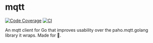 # mqtt

[![Code Coverage](https://codecov.io/gh/lucacasonato/mqtt/branch/master/graph/badge.svg?token=QoETPezQp9)](https://codecov.io/gh/lucacasonato/mqtt)
[![CI](https://github.com/lucacasonato/mqtt/workflows/Tests/badge.svg)](https://github.com/lucacasonato/mqtt/workflows/go)

An mqtt client for Go that improves usability over the paho.mqtt.golang library it wraps. Made for 🤖.
